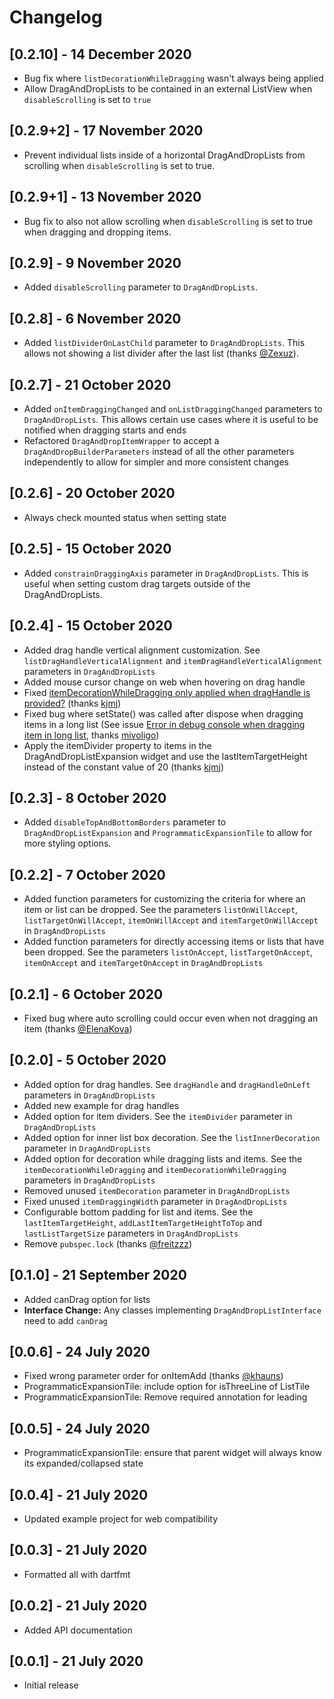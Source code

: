 # Changelog

## [0.2.10] - 14 December 2020

* Bug fix where `listDecorationWhileDragging` wasn't always being applied
* Allow DragAndDropLists to be contained in an external ListView when `disableScrolling` is set to `true`

## [0.2.9+2] - 17 November 2020

* Prevent individual lists inside of a horizontal DragAndDropLists from scrolling when `disableScrolling` is set to true.

## [0.2.9+1] - 13 November 2020

* Bug fix to also not allow scrolling when `disableScrolling` is set to true when dragging and dropping items.

## [0.2.9] - 9 November 2020

* Added `disableScrolling` parameter to `DragAndDropLists`.

## [0.2.8] - 6 November 2020

* Added `listDividerOnLastChild` parameter to `DragAndDropLists`. This allows not showing a list divider after the last list (thanks [@Zexuz](https://github.com/Zexuz)).

## [0.2.7] - 21 October 2020

* Added `onItemDraggingChanged` and `onListDraggingChanged` parameters to `DragAndDropLists`. This allows certain use cases where it is useful to be notified when dragging starts and ends
* Refactored `DragAndDropItemWrapper` to accept a `DragAndDropBuilderParameters` instead of all the other parameters independently to allow for simpler and more consistent changes

## [0.2.6] - 20 October 2020

* Always check mounted status when setting state

## [0.2.5] - 15 October 2020

* Added `constrainDraggingAxis` parameter in `DragAndDropLists`. This is useful when setting custom drag targets outside of the DragAndDropLists.

## [0.2.4] - 15 October 2020

* Added drag handle vertical alignment customization. See `listDragHandleVerticalAlignment` and `itemDragHandleVerticalAlignment` parameters in `DragAndDropLists`
* Added mouse cursor change on web when hovering on drag handle
* Fixed [itemDecorationWhileDragging only applied when dragHandle is provided?](https://github.com/philip-brink/DragAndDropLists/issues/11) (thanks [kjmj](https://github.com/kjmj))
* Fixed bug where setState() was called after dispose when dragging items in a long list (See issue [Error in debug console when dragging item in long list](https://github.com/philip-brink/DragAndDropLists/issues/9), thanks [mivoligo](https://github.com/mivoligo))
* Apply the itemDivider property to items in the DragAndDropListExpansion widget and use the lastItemTargetHeight instead of the constant value of 20 (thanks [kjmj](https://github.com/kjmj))

## [0.2.3] - 8 October 2020

* Added `disableTopAndBottomBorders` parameter to `DragAndDropListExpansion` and `ProgrammaticExpansionTile` to allow for more styling options.

## [0.2.2] - 7 October 2020

* Added function parameters for customizing the criteria for where an item or list can be dropped. See the parameters `listOnWillAccept`, `listTargetOnWillAccept`, `itemOnWillAccept` and `itemTargetOnWillAccept` in `DragAndDropLists`
* Added function parameters for directly accessing items or lists that have been dropped. See the parameters `listOnAccept`, `listTargetOnAccept`, `itemOnAccept` and `itemTargetOnAccept` in `DragAndDropLists`

## [0.2.1] - 6 October 2020

* Fixed bug where auto scrolling could occur even when not dragging an item (thanks [@ElenaKova](https://github.com/ElenaKova))

## [0.2.0] - 5 October 2020

* Added option for drag handles. See `dragHandle` and `dragHandleOnLeft` parameters in `DragAndDropLists`
* Added new example for drag handles
* Added option for item dividers. See the `itemDivider` parameter in `DragAndDropLists`
* Added option for inner list box decoration. See the `listInnerDecoration` parameter in `DragAndDropLists`
* Added option for decoration while dragging lists and items. See the `itemDecorationWhileDragging` and `itemDecorationWhileDragging` parameters in `DragAndDropLists`
* Removed unused `itemDecoration` parameter in `DragAndDropLists`
* Fixed unused `itemDraggingWidth` parameter in `DragAndDropLists`
* Configurable bottom padding for list and items. See the `lastItemTargetHeight`, `addLastItemTargetHeightToTop` and `lastListTargetSize` parameters in `DragAndDropLists`
* Remove `pubspec.lock` (thanks [@freitzzz](https://github.com/freitzzz))

## [0.1.0] - 21 September 2020

* Added canDrag option for lists
* **Interface Change:** Any classes implementing `DragAndDropListInterface` need to add `canDrag` 

## [0.0.6] - 24 July 2020

* Fixed wrong parameter order for onItemAdd (thanks [@khauns](https://github.com/khauns))
* ProgrammaticExpansionTile: include option for isThreeLine of ListTile
* ProgrammaticExpansionTile: Remove required annotation for leading

## [0.0.5] - 24 July 2020

* ProgrammaticExpansionTile: ensure that parent widget will always know its expanded/collapsed state

## [0.0.4] - 21 July 2020

* Updated example project for web compatibility

## [0.0.3] - 21 July 2020
 
* Formatted all with dartfmt
 
## [0.0.2] - 21 July 2020

* Added API documentation

## [0.0.1] - 21 July 2020

* Initial release
